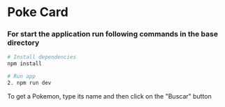 # Poke Card

### For start the application run following commands in the base directory

```bash
# Install dependencies
npm install

# Run app
2. npm run dev

```

To get a Pokemon, type its name and then click on the "Buscar" button
